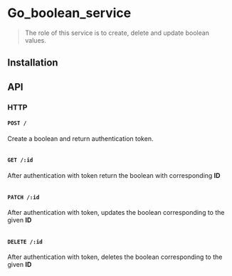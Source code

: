 # Go_boolean_service
> The role of this service is to create, delete and update boolean values.
## Installation
## 

## API
### HTTP
#### `POST /`
Create a boolean and return authentication token.
```bash
```
#### `GET /:id`
After authentication with token return the boolean with corresponding **ID**
```bash
```
#### `PATCH /:id`
After authentication with token, updates the boolean corresponding to the given **ID**
```bash
```
#### `DELETE /:id`
After authentication with token, deletes the boolean corresponding to the given **ID**
```bash
```
